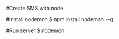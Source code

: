 #Create SMS with node

#Install nodemon
<addr>$ npm install nodeman --g

#Run server
<addr> $ nodemon

